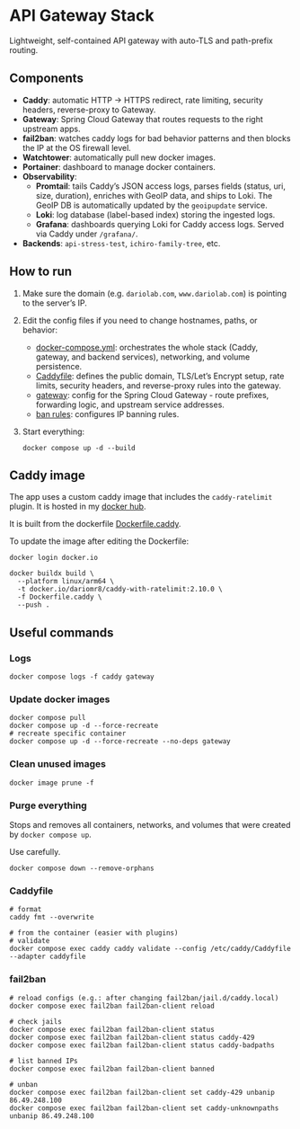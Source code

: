 # API Gateway Stack

Lightweight, self-contained API gateway with auto-TLS and path-prefix routing.

## Components

- **Caddy**: automatic HTTP → HTTPS redirect, rate limiting, security headers, reverse-proxy to
  Gateway.
- **Gateway**: Spring Cloud Gateway that routes requests to the right upstream apps.
- **fail2ban**: watches caddy logs for bad behavior patterns and then blocks the IP at the OS
  firewall level.
- **Watchtower**: automatically pull new docker images.
- **Portainer**: dashboard to manage docker containers.
- **Observability**:
    - **Promtail**: tails Caddy’s JSON access logs, parses fields (status, uri, size, duration),
      enriches with GeoIP data, and ships to Loki. The GeoIP DB is automatically updated by the
      `geoipupdate` service.
    - **Loki**: log database (label-based index) storing the ingested logs.
    - **Grafana**: dashboards querying Loki for Caddy access logs. Served via Caddy under
      `/grafana/`.
- **Backends**: `api-stress-test`, `ichiro-family-tree`, etc.

## How to run

1. Make sure the domain (e.g. `dariolab.com`, `www.dariolab.com`) is pointing to the server’s IP.
2. Edit the config files if you need to change hostnames, paths, or behavior:
    - [docker-compose.yml](docker-compose.yml): orchestrates the whole stack (Caddy, gateway, and
      backend services),
      networking, and volume persistence.
    - [Caddyfile](Caddyfile): defines the public domain, TLS/Let’s Encrypt setup, rate limits,
      security headers, and
      reverse-proxy rules into the gateway.
    - [gateway](src/main/resources/application.yml): config for the Spring Cloud Gateway - route
      prefixes, forwarding logic, and upstream service addresses.
    - [ban rules](fail2ban/jail.d/caddy.local): configures IP banning rules.

3. Start everything:
   ```shell
   docker compose up -d --build
   ```

## Caddy image

The app uses a custom caddy image that includes the `caddy-ratelimit` plugin. It is hosted in
my [docker hub](https://hub.docker.com/repository/docker/dariomr8/caddy-with-ratelimit/general).

It is built from the dockerfile [Dockerfile.caddy](Dockerfile.caddy).

To update the image after editing the Dockerfile:

```shell
docker login docker.io

docker buildx build \
  --platform linux/arm64 \
  -t docker.io/dariomr8/caddy-with-ratelimit:2.10.0 \
  -f Dockerfile.caddy \
  --push .
```

## Useful commands

### Logs

```shell
docker compose logs -f caddy gateway
```

### Update docker images

```shell
docker compose pull
docker compose up -d --force-recreate
# recreate specific container
docker compose up -d --force-recreate --no-deps gateway
```

### Clean unused images

```shell
docker image prune -f
```

### Purge everything

Stops and removes all containers, networks, and volumes that were created by `docker compose up`.

Use carefully.

```shell
docker compose down --remove-orphans
```

### Caddyfile

```shell
# format
caddy fmt --overwrite

# from the container (easier with plugins)
# validate
docker compose exec caddy caddy validate --config /etc/caddy/Caddyfile --adapter caddyfile
```

### fail2ban

```shell
# reload configs (e.g.: after changing fail2ban/jail.d/caddy.local)
docker compose exec fail2ban fail2ban-client reload

# check jails
docker compose exec fail2ban fail2ban-client status
docker compose exec fail2ban fail2ban-client status caddy-429
docker compose exec fail2ban fail2ban-client status caddy-badpaths

# list banned IPs
docker compose exec fail2ban fail2ban-client banned

# unban
docker compose exec fail2ban fail2ban-client set caddy-429 unbanip 86.49.248.100
docker compose exec fail2ban fail2ban-client set caddy-unknownpaths unbanip 86.49.248.100
```